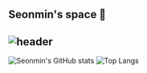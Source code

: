 ## Seonmin's space 🌱
![header](https://capsule-render.vercel.app/api?type=wave&color=auto&height=300&section=header&text=Hello!&fontSize=90)
---


![Seonmin's GitHub stats](https://github-readme-stats.vercel.app/api?username=seonmin12&show_icons=true&theme=radical)
![Top Langs](https://github-readme-stats.vercel.app/api/top-langs/?username=seonmin12&layout=compact)

<!--
**seonmin12/seonmin12** is a ✨ _special_ ✨ repository because its `README.md` (this file) appears on your GitHub profile.

Here are some ideas to get you started:

- 🔭 I’m currently working on ...
- 🌱 I’m currently learning ...
- 👯 I’m looking to collaborate on ...
- 🤔 I’m looking for help with ...
- 💬 Ask me about ...
- 📫 How to reach me: ...
- 😄 Pronouns: ...
- ⚡ Fun fact: ...
-->
